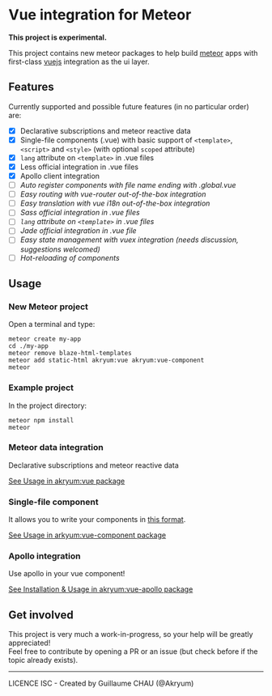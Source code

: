 # Vue integration for Meteor

**This project is experimental.**

This project contains new meteor packages to help build [meteor](http://meteor.com/) apps with first-class [vuejs](http://vuejs.org/) integration as the ui layer.

## Features

Currently supported and possible future features (in no particular order) are:

 - [x] Declarative subscriptions and meteor reactive data
 - [x] Single-file components (.vue) with basic support of `<template>`, `<script>` and `<style>` (with optional `scoped` attribute)
 - [x] `lang` attribute on `<template>` in .vue files
 - [x] Less official integration in .vue files
 - [x] Apollo client integration
 - [ ] *Auto register components with file name ending with .global.vue*
 - [ ] *Easy routing with vue-router out-of-the-box integration*
 - [ ] *Easy translation with vue i18n out-of-the-box integration*
 - [ ] *Sass official integration in .vue files*
 - [ ] *`lang` attribute on `<template>` in .vue files*
 - [ ] *Jade official integration in .vue file*
 - [ ] *Easy state management with vuex integration (needs discussion, suggestions welcomed)*
 - [ ] *Hot-reloading of components*

## Usage

### New Meteor project

Open a terminal and type:

    meteor create my-app
    cd ./my-app
    meteor remove blaze-html-templates
    meteor add static-html akryum:vue akryum:vue-component
    meteor

### Example project

In the project directory:

    meteor npm install
    meteor


### Meteor data integration

Declarative subscriptions and meteor reactive data

[See Usage in akryum:vue package](https://github.com/Akryum/meteor-vue-component/tree/master/packages/vue#usage)

### Single-file component

It allows you to write your components in [this format](https://vuejs.org/guide/application.html#Single-File-Components).

[See Usage in arkyum:vue-component package](https://github.com/Akryum/meteor-vue-component/tree/master/packages/vue-component#usage)

### Apollo integration

Use apollo in your vue component!

[See Installation & Usage in akryum:vue-apollo package](https://github.com/Akryum/meteor-vue-component/tree/master/packages/vue-apollo#installation)

## Get involved

This project is very much a work-in-progress, so your help will be greatly appreciated!  
Feel free to contribute by opening a PR or an issue (but check before if the topic already exists).

---

LICENCE ISC - Created by Guillaume CHAU (@Akryum)
